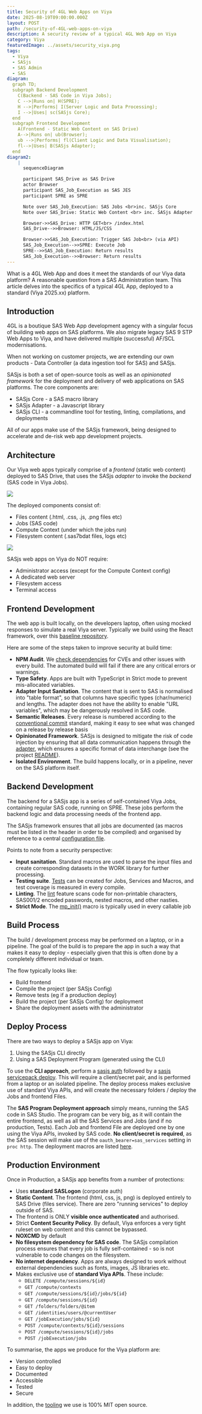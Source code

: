 ```yaml
---
title: Security of 4GL Web Apps on Viya
date: 2025-08-19T09:00:00.000Z
layout: POST
path: /security-of-4GL-web-apps-on-viya
description: A security review of a typical 4GL Web App on Viya
category: Viya
featuredImage: ../assets/security_viya.png
tags:
  - Viya
  - SASjs
  - SAS Admin
  - SAS
diagram:
  graph TD;
  subgraph Backend Development
    C(Backend - SAS Code in Viya Jobs);
    C -->|Runs on| H(SPRE);
    H -->|Performs| I(Server Logic and Data Processing);
    I -->|Uses| sc(SASjs Core);
  end
  subgraph Frontend Development
    A(Frontend - Static Web Content on SAS Drive)
    A-->|Runs on| ub(Browser);
    ub -->|Performs| fl(Client Logic and Data Visualisation);
    fl-->|Uses| B(SASjs Adapter);
  end
diagram2:
    |
      sequenceDiagram

      participant SAS_Drive as SAS Drive
      actor Browser
      participant SAS_Job_Execution as SAS JES
      participant SPRE as SPRE

      Note over SAS_Job_Execution: SAS Jobs <br>inc. SASjs Core
      Note over SAS_Drive: Static Web Content <br> inc. SASjs Adapter

      Browser->>SAS_Drive: HTTP GET<br> /index.html
      SAS_Drive-->>Browser: HTML/JS/CSS

      Browser->>SAS_Job_Execution: Trigger SAS Job<br> (via API)
      SAS_Job_Execution-->>SPRE: Execute Job
      SPRE-->>SAS_Job_Execution: Return results
      SAS_Job_Execution-->>Browser: Return results
---
```


What is a 4GL Web App and does it meet the standards of our Viya data platform?  A reasonable question from a SAS Administration team.  This article delves into the specifics of a typical 4GL App, deployed to a standard (Viya 2025.xx) platform.

## Introduction

4GL is a boutique SAS Web App development agency with a singular focus of building web apps on SAS platforms.  We also migrate legacy SAS 9 STP Web Apps to Viya, and have delivered multiple (successful) AF/SCL modernisations.

When not working on customer projects, we are extending our own products - Data Controller (a data ingestion tool for SAS) and SASjs.

SASjs is both a set of open-source tools as well as an _opinionated framework_ for the deployment and delivery of web applications on SAS platforms.  The core components are:

 - SASjs Core - a SAS macro library
 - SASjs Adapter - a Javascript library
 - SASjs CLI - a commandline tool for testing, linting, compilations, and deployments

All of our apps make use of the SASjs framework, being designed to accelerate and de-risk web app development projects.

## Architecture

Our Viya web apps typically comprise of a _frontend_ (static web content) deployed to SAS Drive, that uses the SASjs _adapter_ to invoke the _backend_ (SAS code in Viya Jobs).


![](../assets/security_architecture.png)

The deployed components consist of:

 - Files content (.html, .css, .js, .png files etc)
 - Jobs (SAS code)
 - Compute Context (under which the jobs run)
 - Filesystem content (.sas7bdat files, logs etc)

![](../assets/security_sequence.png)


SASjs web apps on Viya do NOT require:

 - Administrator access (except for the Compute Context config)
 - A dedicated web server
 - Filesystem access
 - Terminal access

## Frontend Development

The web app is built locally, on the developers laptop, often using mocked responses to simulate a real Viya server.  Typically we build using the React framework, over this [baseline repository](https://github.com/sasjs/react-seed-app).

Here are some of the steps taken to improve security at build time:

 - **NPM Audit**. We [check dependencies](https://github.com/sasjs/react-seed-app/blob/main/.github/workflows/build.yml#L25) for CVEs and other issues with every build.  The automated build will fail if there are any critical errors or warnings.
 - **Type Safety**.  Apps are built with TypeScript in Strict mode to prevent mis-allocated variables.
 - **Adapter Input Sanitation**.  The content that is sent to SAS is normalised into "table format", so that columns have specific types (char/numeric) and lengths.  The adapter does not have the ability to enable "URL variables", which may be dangerously resolved in SAS code.
 - **Semantic Releases**.  Every release is numbered according to the [conventional commit](https://www.conventionalcommits.org/en/v1.0.0/) standard, making it easy to see what was changed on a release by release basis
 - **Opinionated Framework**. SASjs is designed to mitigate the risk of code injection by ensuring that all data communication happens through the [adapter](https://github.com/sasjs/adapter), which ensures a specific format of data interchange (see the project [README](https://github.com/sasjs/adapter/blob/master/README.md)).
 - **Isolated Environment**.  The build happens locally, or in a pipeline, never on the SAS platform itself.


## Backend Development

The backend for a SASjs app is a series of self-contained Viya Jobs, containing regular SAS code, running on SPRE.  These jobs perform the backend logic and data processing needs of the frontend app.

The SASjs framework ensures that all jobs are documented (as macros must be listed in the header in order to be compiled) and organised by reference to a central [configuration file](https://cli.sasjs.io/sasjsconfig/).

Points to note from a security perspective:

- **Input sanitation**.  Standard macros are used to parse the input files and create corresponding datasets in the WORK library for further processing.
- **Testing suite**.  [Tests](https://cli.sasjs.io/test/) can be created for Jobs, Services and Macros, and test coverage is measured in every compile.
- **Linting**.  The [lint](https://cli.sasjs.io/lint/) feature scans code for non-printable characters, SAS001/2 encoded passwords, nested macros, and other nasties.
- **Strict Mode**.  The [mp_init()](https://core.sasjs.io/mp__init_8sas.html) macro is typically used in every callable job


## Build Process

The build / development process may be performed on a laptop, or in a pipeline.  The goal of the build is to prepare the app in such a way that makes it easy to deploy - especially given that this is often done by a completely different individual or team.

The flow typically looks like:

 - Build frontend
 - Compile the project (per SASjs Config)
 - Remove tests (eg if a production deploy)
 - Build the project (per SASjs Config) for deployment
 - Share the deployment assets with the administrator

## Deploy Process

There are two ways to deploy a SASjs app on Viya:

1.  Using the SASjs CLI directly
2.  Using a SAS Deployment Program (generated using the CLI)

To use the **CLI approach**, perform a [sasjs auth](https://cli.sasjs.io/auth/) followed by a [sasjs servicepack deploy](https://cli.sasjs.io/servicepack).  This will require a client/secret pair, and is performed from a laptop or an isolated pipeline.  The deploy process makes exclusive use of standard Viya APIs, and will create the necessary folders / deploy the Jobs and frontend Files.

The **SAS Program Deployment approach** simply means, running the SAS code in SAS Studio.  The program can be very big, as it will contain the entire frontend, as well as all the SAS Services and Jobs (and if no production, Tests).  Each Job and frontend File are deployed one by one using the Viya APIs, invoked by SAS code.  **No client/secret is required**, as the SAS session will make use of the `oauth_bearer=sas_services` setting in `proc http`.  The deployment macros are listed [here](https://core.sasjs.io/dir_f3c9615c6d389fd64e9075885fcd8e6e.html).


## Production Environment

Once in Production, a SASjs app benefits from a number of protections:

 - Uses **standard SASLogon** (corporate auth)
 - **Static Content**.  The frontend (html, css, js, png) is deployed entirely to SAS Drive (files service).  There are zero "running services" to deploy outside of SAS.
 - The frontend is ONLY **visible once authenticated** and authorised.
 - Strict **Content Security Policy**.  By default, Viya enforces a very tight ruleset on web content and this cannot be bypassed.
 - **NOXCMD** by default
- **No filesystem dependency for SAS code**. The SASjs compilation process ensures that every job is fully self-contained - so is not vulnerable to code changes on the filesystem.
- **No internet dependency**.  Apps are always designed to work without external dependencies such as fonts, images, JS libraries etc.
- Makes exclusive use of **standard Viya APIs**.  These include:
  - `DELETE /compute/sessions/${id}`
  - `GET /compute/contexts`
  - `GET /compute/sessions/${id}/jobs/${id}`
  - `GET /compute/sessions/${id}`
  - `GET /folders/folders/@item`
  - `GET /identities/users/@currentUser`
  - `GET /jobExecution/jobs/${id}`
  - `POST /compute/contexts/${id}/sessions`
  - `POST /compute/sessions/${id}/jobs`
  - `POST /jobExecution/jobs`


To summarise, the apps we produce for the Viya platform are:

 - Version controlled
 - Easy to deploy
 - Documented
 - Accessible
 - Tested
 - Secure

In addition, the [tooling](https://github.com/sasjs) we use is 100% MIT open source.
